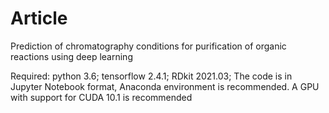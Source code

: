 # Article
Prediction of chromatography conditions for purification of organic reactions using deep learning

Required: python 3.6; tensorflow 2.4.1; RDkit 2021.03; 
The code is in Jupyter Notebook format, Anaconda environment is recommended.
A GPU with support for CUDA 10.1 is recommended
